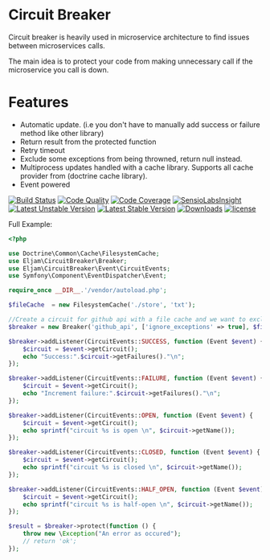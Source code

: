 Circuit Breaker
===============

Circuit breaker is heavily used in microservice architecture to find issues between microservices calls.

The main idea is to protect your code from making unnecessary call if the microservice you call is down.


# Features
- Automatic update. (i.e you don't have to manually add success or failure method like other library)
- Return result from the protected function
- Retry timeout
- Exclude some exceptions from being throwned, return null instead.
- Multiprocess updates handled with a cache library. Supports all cache provider from (doctrine cache library).
- Event powered

[![Build Status](https://img.shields.io/travis/eljam/circuit-breaker.svg?branch=master&style=flat-square)](https://travis-ci.org/eljam/circuit-breaker) [![Code Quality](https://img.shields.io/scrutinizer/g/eljam/circuit-breaker.svg?b=master&style=flat-square)](https://scrutinizer-ci.com/g/eljam/circuit-breaker/?branch=master) [![Code Coverage](https://img.shields.io/coveralls/eljam/circuit-breaker.svg?style=flat-square)](https://coveralls.io/r/eljam/circuit-breaker) [![SensioLabsInsight](https://insight.sensiolabs.com/projects/dd1c1da1-d469-4113-80f3-874c9d1deffd/mini.png)](https://insight.sensiolabs.com/projects/dd1c1da1-d469-4113-80f3-874c9d1deffd) [![Latest Unstable Version](https://poser.pugx.org/eljam/circuit-breaker/v/unstable)](https://packagist.org/packages/eljam/circuit-breaker)
[![Latest Stable Version](https://poser.pugx.org/eljam/circuit-breaker/v/stable)](https://packagist.org/packages/eljam/circuit-breaker)
[![Downloads](https://img.shields.io/packagist/dt/eljam/circuit-breaker.svg)](https://packagist.org/packages/eljam/circuit-breaker)
[![license](https://img.shields.io/packagist/l/eljam/circuit-breaker.svg)](https://github.com/eljam/circuit-breaker/blob/master/LICENSE)


Full Example:

```php
<?php

use Doctrine\Common\Cache\FilesystemCache;
use Eljam\CircuitBreaker\Breaker;
use Eljam\CircuitBreaker\Event\CircuitEvents;
use Symfony\Component\EventDispatcher\Event;

require_once __DIR__.'/vendor/autoload.php';

$fileCache  = new FilesystemCache('./store', 'txt');

//Create a circuit for github api with a file cache and we want to exclude all exception.
$breaker = new Breaker('github_api', ['ignore_exceptions' => true], $fileCache);

$breaker->addListener(CircuitEvents::SUCCESS, function (Event $event) {
    $circuit = $event->getCircuit();
    echo "Success:".$circuit->getFailures()."\n";
});

$breaker->addListener(CircuitEvents::FAILURE, function (Event $event) {
    $circuit = $event->getCircuit();
    echo "Increment failure:".$circuit->getFailures()."\n";
});

$breaker->addListener(CircuitEvents::OPEN, function (Event $event) {
    $circuit = $event->getCircuit();
    echo sprintf("circuit %s is open \n", $circuit->getName());
});

$breaker->addListener(CircuitEvents::CLOSED, function (Event $event) {
    $circuit = $event->getCircuit();
    echo sprintf("circuit %s is closed \n", $circuit->getName());
});

$breaker->addListener(CircuitEvents::HALF_OPEN, function (Event $event) {
    $circuit = $event->getCircuit();
    echo sprintf("circuit %s is half-open \n", $circuit->getName());
});

$result = $breaker->protect(function () {
    throw new \Exception("An error as occured");
    // return 'ok';
});

```

